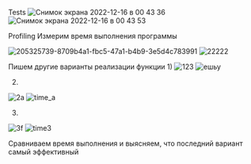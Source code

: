 Tests
![Снимок экрана 2022-12-16 в 00 43 36](https://user-images.githubusercontent.com/43472988/207952542-8e647532-1c7e-4bda-a0d3-0872d791ceb9.png)
![Снимок экрана 2022-12-16 в 00 43 53](https://user-images.githubusercontent.com/43472988/207952564-de16b2dd-c5a3-4908-93f4-01ba0c92434f.png)

Profiling
Измерим время выполнения программы


![205325739-8709b4a1-fbc5-47a1-b4b9-3e5d4c783991](https://user-images.githubusercontent.com/43472988/208233342-b73f4646-1380-467d-8d5f-7d283b23bb0a.png)
![22222](https://user-images.githubusercontent.com/43472988/208233347-55316086-f4df-44a1-ad2a-536abe62e945.png)

Пишем другие варианты реализации функции
1)
![123](https://user-images.githubusercontent.com/43472988/208233522-1c9f316c-3865-4f0b-bb13-5ba760ecf9ab.png)
![ешьу](https://user-images.githubusercontent.com/43472988/208233466-0dae7319-0a05-4e54-b84c-f48a2cd6fd29.png)

2)
![2а](https://user-images.githubusercontent.com/43472988/208233465-c60301d1-a743-445b-9af1-d74ff67430a9.png)
![time_a](https://user-images.githubusercontent.com/43472988/208233502-a1362ca6-a914-4155-8a96-35b7a8afb438.png)

3)
![3f](https://user-images.githubusercontent.com/43472988/208233488-390d772e-cd2b-4a8c-b4c1-b71a012cd142.png)
![time3](https://user-images.githubusercontent.com/43472988/208233497-746aa124-185f-40a6-af96-daf77dc7cdba.png)

Сравниваем время выполнения и выясняем, что последний вариант самый эффективный
